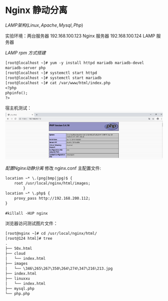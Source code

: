 # Nginx 静动分离
$LAMP架构(Linux,Apache,Mysql,Php)$

实验环境：两台服务器
192.168.100.123 Nginx 服务器
192.168.100.124 LAMP 服务器

$LAMP \ rpm \ 方式搭建$

    [root@localhost ~]# yum -y install httpd mariadb mariadb-devel mariadb-server php
    [root@localhost ~]# systemctl start httpd
    [root@localhost ~]# systemctl start mariadb
    [root@localhost ~]# cat /var/www/html/index.php
    <?php
    phpinfo();
    ?>

宿主机测试：
![](2022-11-17-23-03-03.png)

$配置 Nginx 动静分离$
修改 nginx.conf 主配置文件:

    location ~* \.(png|bmp|jpg)$ {
        root /usr/local/nginx/html/images;
            }
    location ~* \.php$ {
        proxy_pass http://192.168.200.112;
    }

    #killall -HUP nginx

浏览器访问测试图片文件：

    [root@nginx ~]# cd /usr/local/nginx/html/
    [root@124 html]# tree
    .
    ├── 50x.html
    ├── cloud
    │   └── index.html
    ├── images
    │   └── \346\265\267\350\264\274\347\216\213.jpg
    ├── index.html
    ├── linuxxu
    │   └── index.html
    ├── mysql.php
    └── php.php